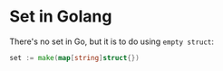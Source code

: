 # Set in Golang

There's no set in Go, but it is to do using `empty struct`:

```go
set := make(map[string]struct{})
```

